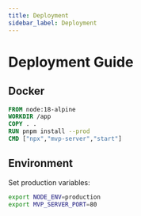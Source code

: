```yaml
---
title: Deployment
sidebar_label: Deployment
---
```


# Deployment Guide

## Docker
```Dockerfile
FROM node:18-alpine
WORKDIR /app
COPY . .
RUN pnpm install --prod
CMD ["npx","mvp-server","start"]
```

## Environment
Set production variables:
```bash
export NODE_ENV=production
export MVP_SERVER_PORT=80

```